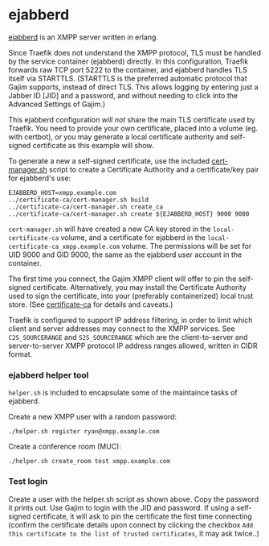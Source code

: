 # ejabberd

[ejabberd](https://github.com/processone/ejabberd) is an XMPP server written in
erlang.

Since Traefik does not understand the XMPP protocol, TLS must be handled by the
service container (ejabberd) directly. In this configuration, Traefik forwards
raw TCP port 5222 to the container, and ejabberd handles TLS itself via
STARTTLS. (STARTTLS is the preferred automatic protocol that Gajim supports,
instead of direct TLS. This allows logging by entering just a Jabber ID [JID]
and a password, and without needing to click into the Advanced Settings of
Gajim.)

This ejabberd configuration *will not* share the main TLS certificate used by
Traefik. You need to provide your own certificate, placed into a volume (eg.
with certbot), or you may generate a local certificate authority and self-signed
certificate as this example will show.

To generate a new a self-signed certificate, use the included
[cert-manager.sh](../certificate-ca) script to create a Certificate Authority
and a certificate/key pair for ejabberd's use:

```
EJABBERD_HOST=xmpp.example.com
../certificate-ca/cert-manager.sh build
../certificate-ca/cert-manager.sh create_ca
../certificate-ca/cert-manager.sh create ${EJABBERD_HOST} 9000 9000
```

`cert-manager.sh` will have created a new CA key stored in the
`local-certificate-ca` volume, and a certificate for ejabberd in the
`local-certificate-ca_xmpp.example.com` volume. The permissions will be set for
UID 9000 and GID 9000, the same as the ejabberd user account in the container.

The first time you connect, the Gajim XMPP client will offer to pin the
self-signed certificate. Alternatively, you may install the Certificate
Authority used to sign the certificate, into your (preferably containerized)
local trust store. (See [certificate-ca](../certificate-ca) for details and
caveats.)

Traefik is configured to support IP address filtering, in order to limit which
client and server addresses may connect to the XMPP services. See
`C2S_SOURCERANGE` and `S2S_SOURCERANGE` which are the client-to-server and
server-to-server XMPP protocol IP address ranges allowed, written in CIDR
format.

### ejabberd helper tool

`helper.sh` is included to encapsulate some of the maintaince tasks of ejabberd.

Create a new XMPP user with a random password:

```
./helper.sh register ryan@xmpp.example.com
```

Create a conference room (MUC):

```
./helper.sh create_room test xmpp.example.com
```

### Test login

Create a user with the helper.sh script as shown above. Copy the password it
prints out. Use Gajim to login with the JID and password. If using a self-signed
certificate, it will ask to pin the certificate the first time connecting
(confirm the certificate details upon connect by clicking the checkbox `Add this
certificate to the list of trusted certificates`, it may ask twice..)


